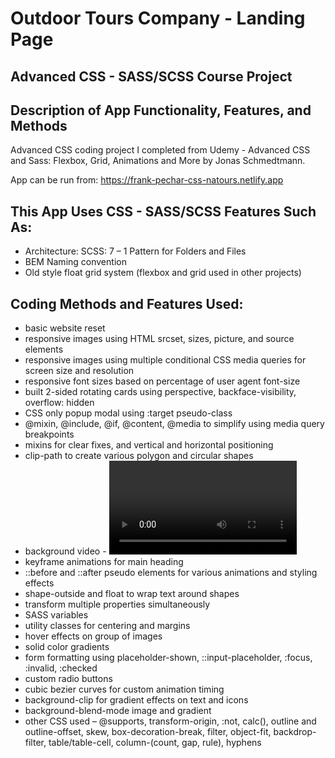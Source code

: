 # Outdoor Tours Company - Landing Page
## Advanced CSS - SASS/SCSS Course Project
## Description of App Functionality, Features, and Methods

Advanced CSS coding project I completed from Udemy - Advanced CSS and Sass: Flexbox, Grid, Animations and More by Jonas Schmedtmann. 

App can be run from: https://frank-pechar-css-natours.netlify.app

## This App Uses CSS - SASS/SCSS Features Such As:

- Architecture: SCSS: 7 – 1 Pattern for Folders and Files
- BEM Naming convention 
- Old style float grid system (flexbox and grid used in other projects)

## Coding Methods and Features Used:

- basic website reset
- responsive images using HTML srcset, sizes, picture, and source elements
- responsive images using multiple conditional CSS media queries for screen size and resolution
- responsive font sizes based on percentage of user agent font-size
- built 2-sided rotating cards using perspective, backface-visibility, overflow: hidden
- CSS only popup modal using :target pseudo-class
- @mixin, @include, @if, @content, @media to simplify using media query breakpoints
- mixins for clear fixes, and vertical and horizontal positioning 
- clip-path to create various polygon and circular shapes
- background video - <video> HTML element 
- keyframe animations for main heading
- ::before and ::after pseudo elements for various animations and styling effects
- shape-outside and float to wrap text around shapes
- transform multiple properties simultaneously
- SASS variables
- utility classes for centering and margins 
- hover effects on group of images
- solid color gradients
- form formatting using placeholder-shown, ::input-placeholder, :focus, :invalid, :checked
- custom radio buttons
- cubic bezier curves for custom animation timing
- background-clip for gradient effects on text and icons
- background-blend-mode image and gradient
- other CSS used – @supports, transform-origin, :not, calc(), outline and outline-offset, skew, box-decoration-break, filter, object-fit, backdrop-filter, table/table-cell, column-(count, gap, rule), hyphens 
 
